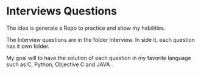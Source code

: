 # Interviews Questions

The idea is generate a Repo to practice and show my habilities. 

The Interview questions are in the folder Interview. In side it, each question has it own folder.

My goal will to have the solution of each question in my favorite language such as C, Python, Objective C and JAVA .

